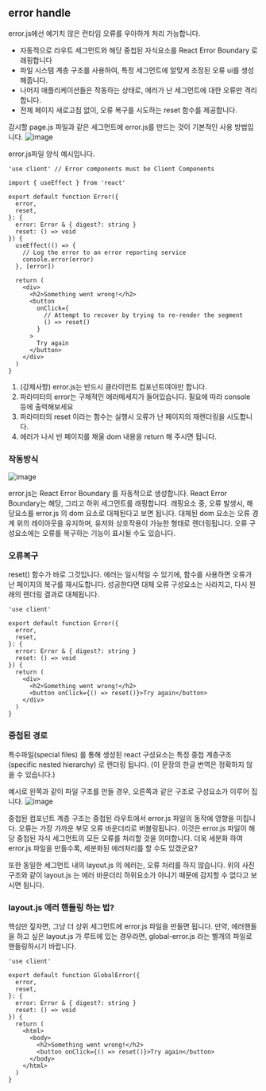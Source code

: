 ## error handle

error.js에선 예기치 않은 런타임 오류를 우아하게 처리 가능합니다.

- 자동적으로 라우트 세그먼트와 해당 중첩된 자식요소를 React Error Boundary 로 래핑합니다
- 파일 시스템 계층 구조를 사용하여, 특정 세그먼트에 알맞게 조정된 오류 ui를 생성해줍니다.
- 나머지 애플리케이션들은 작동하는 상태로, 에러가 난 세그먼트에 대한 오류만 격리합니다.
- 전체 페이지 새로고침 없이, 오류 복구를 시도하는 reset 함수를 제공합니다.
  
  
  
감시할 page.js 파일과 같은 세그먼트에 error.js를 만드는 것이 기본적인 사용 방법입니다.
![image](https://github.com/nsr1349/FEDC4-Next-Document-Study/assets/79898508/17c4538c-b48d-4d03-876f-d495afbdbcea)
  
  
error.js파일 양식 예시입니다.
```
'use client' // Error components must be Client Components
 
import { useEffect } from 'react'
 
export default function Error({
  error,
  reset,
}: {
  error: Error & { digest?: string }
  reset: () => void
}) {
  useEffect(() => {
    // Log the error to an error reporting service
    console.error(error)
  }, [error])
 
  return (
    <div>
      <h2>Something went wrong!</h2>
      <button
        onClick={
          // Attempt to recover by trying to re-render the segment
          () => reset()
        }
      >
        Try again
      </button>
    </div>
  )
}
```
  
1. (강제사항) error.js는 반드시 클라이언트 컴포넌트여야만 합니다.
2. 파라미터의 error는 구체적인 에러메세지가 들어있습니다. 필요에 따라 console 등에 출력해보세요
3. 파라미터의 reset 이라는 함수는 실행시 오류가 난 페이지의 재렌더링을 시도합니다.
4. 에러가 나서 빈 페이지를 채울 dom 내용을 return 해 주시면 됩니다.
  
  
  
### 작동방식
  
![image](https://github.com/nsr1349/FEDC4-Next-Document-Study/assets/79898508/41fcc550-546f-4f16-a89a-7e67c20ff751)
  
error.js는 React Error Boundary 를 자동적으로 생성합니다.
React Error Boundary는 해당, 그리고 하위 세그먼트를 래핑합니다.
래핑요소 중, 오류 발생시, 해당요소를 error.js 의 dom 요소로 대체된다고 보면 됩니다.
대체된 dom 요소는 오류 경계 위의 레이아웃을 유지하며, 유저와 상호작용이 가능한 형태로 렌더링됩니다. 오류 구성요소에는 오류를 복구하는 기능이 표시될 수도 있습니다.
  
  
  
### 오류복구
  
reset() 함수가 바로 그것입니다. 에러는 일시적일 수 있기에, 함수를 사용하면 오류가 난 페이지의 복구를 재시도합니다. 성공한다면 대체 오류 구성요소는 사라지고, 다시 원래의 렌더링 결과로 대체됩니다.
  
```
'use client'
 
export default function Error({
  error,
  reset,
}: {
  error: Error & { digest?: string }
  reset: () => void
}) {
  return (
    <div>
      <h2>Something went wrong!</h2>
      <button onClick={() => reset()}>Try again</button>
    </div>
  )
}
```  
  
  
  
### 중첩된 경로
  
특수파일(special files) 를 통해 생성된 react 구성요소는 특정 중첩 계층구조(specific nested hierarchy) 로 렌더링 됩니다. (이 문장의 한글 번역은 정확하지 않을 수 있습니다.)
  
예시로 왼쪽과 같이 파일 구조를 만들 경우, 오른쪽과 같은 구조로 구성요소가 이루어 집니다.
![image](https://github.com/nsr1349/FEDC4-Next-Document-Study/assets/79898508/0f135183-3c3d-4af0-bd55-7605377964ce)
  
중첩된 컴포넌트 계층 구조는 중첩된 라우트에서 error.js 파일의 동작에 영향을 미칩니다.
오류는 가장 가까운 부모 오류 바운더리로 버블링됩니다. 이것은 error.js 파일이 해당 중첩된 자식 세그먼트의 모든 오류를 처리할 것을 의미합니다. 
더욱 세분화 하여 error.js 파일을 만들수록, 세분화된 에러처리를 할 수도 있겠군요?
  
또한 동일한 세그먼트 내의 layout.js 의 에러는, 오류 처리를 하지 않습니다.
위의 사진구조와 같이 layout.js 는 에러 바운더리 하위요소가 아니기 때문에 감지할 수 없다고 보시면 됩니다.
  
  
  
### layout.js 에러 핸들링 하는 법?
핵심만 짚자면, 그냥 더 상위 세그먼트에 error.js 파일을 만들면 됩니다.
만약, 에러핸들을 하고 싶은 layout.js 가 루트에 있는 경우라면, global-error.js 라는 별개의 파일로 핸들링하시기 바랍니다.
  
```
'use client'
 
export default function GlobalError({
  error,
  reset,
}: {
  error: Error & { digest?: string }
  reset: () => void
}) {
  return (
    <html>
      <body>
        <h2>Something went wrong!</h2>
        <button onClick={() => reset()}>Try again</button>
      </body>
    </html>
  )
}
```






